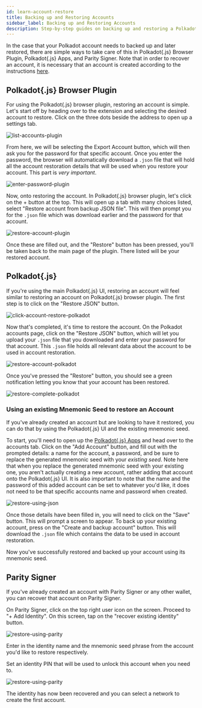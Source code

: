 ```yaml
---
id: learn-account-restore
title: Backing up and Restoring Accounts
sidebar_label: Backing up and Restoring Accounts
description: Step-by-step guides on backing up and restoring a Polkadot account.
---
```


In the case that your Polkadot account needs to backed up and later restored, there are simple ways
to take care of this in Polkadot{.js} Browser Plugin, Polkadot{.js} Apps, and Parity Signer. Note that in
order to recover an account, it is necessary that an account is created according to the
instructions [here](learn-account-generation).

## Polkadot{.js} Browser Plugin

For using the Polkadot{.js} browser plugin, restoring an account is simple. Let's start off by
heading over to the extension and selecting the desired account to restore. Click on the three dots
beside the address to open up a settings tab.

![list-accounts-plugin](assets/accounts/polkadot.js_list_accounts.png)

From here, we will be selecting the Export Account button, which will then ask you for the password
for that specific account. Once you enter the password, the browser will automatically download a
`.json` file that will hold all the account restoration details that will be used when you restore
your account. This part is _very important_.

![enter-password-plugin](assets/accounts/polkadot.js_enter_password.png)

Now, onto restoring the account. In Polkadot{.js} browser plugin, let's click on the + button at the
top. This will open up a tab with many choices listed, select "Restore account from backup JSON
file". This will then prompt you for the `.json` file which was download earlier and the password
for that account.

![restore-account-plugin](assets/accounts/polkadot.js_restore_account.png)

Once these are filled out, and the "Restore" button has been pressed, you'll be taken back to the
main page of the plugin. There listed will be your restored account.

## Polkadot{.js}

If you're using the main Polkadot{.js} UI, restoring an account will feel similar to restoring an
account on Polkadot{.js} browser plugin. The first step is to click on the "Restore JSON" button.

![click-account-restore-polkadot](assets/accounts/polkadot_click_restore.png)

Now that's completed, it's time to restore the account. On the Polkadot accounts page, click on the
"Restore JSON" button, which will let you upload your `.json` file that you downloaded and enter
your password for that account. This `.json` file holds all relevant data about the account to be
used in account restoration.

![restore-account-polkadot](assets/accounts/polkadot_restore_account.png)

Once you've pressed the "Restore" button, you should see a green notification letting you know that
your account has been restored.

![restore-complete-polkadot](assets/accounts/polkadot_restore_complete.png)

### Using an existing Mnemonic Seed to restore an Account

If you've already created an account but are looking to have it restored, you can do that by using
the Polkadot{.js} UI and the existing mnemonic seed.

To start, you'll need to open up the [Polkadot{.js} Apps](https://polkadot.js.org/apps) and head over
to the accounts tab. Click on the "Add Account" button, and fill out with the prompted details: a
name for the account, a password, and be sure to replace the generated mnemonic seed with your
_existing seed_. Note here that when you replace the generated mnemonic seed with your existing one,
you aren't actually creating a new account, rather adding that account onto the Polkadot{.js} UI. It
is also important to note that the name and the password of this added account can be set to
whatever you'd like, it does not need to be that specific accounts name and password when created.

![restore-using-json](assets/accounts/polkadot-js-existing-json.png)

Once those details have been filled in, you will need to click on the "Save" button. This will
prompt a screen to appear. To back up your existing account, press on the "Create and backup
account" button. This will download the `.json` file which contains the data to be used in account
restoration.

Now you've successfully restored and backed up your account using its mnemonic seed.

## Parity Signer

If you've already created an account with Parity Signer or any other wallet, you can recover that
account on Parity Signer.

On Parity Signer, click on the top right user icon on the screen. Proceed to "+ Add Identity". On
this screen, tap on the "recover existing identity" button.

![restore-using-parity](assets/parity_Signer_restore1.png)

Enter in the identity name and the mnemonic seed phrase from the account you'd like to restore
respectively.

Set an identity PIN that will be used to unlock this account when you need to.

![restore-using-parity](assets/parity_Signer_restore1.png)

The identity has now been recovered and you can select a network to create the first account.
